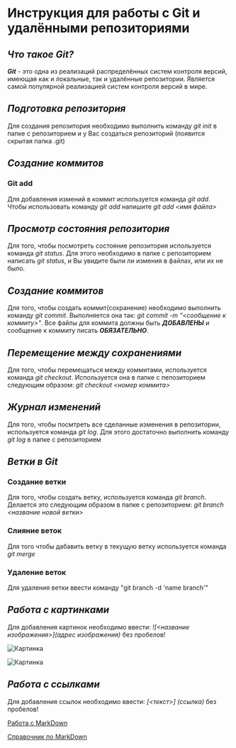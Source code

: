 # Инструкция для работы с Git и удалёнными репозиториями

## ***Что такое Git?***

***Git*** - это одна из реализаций распределённых систем контроля версий, имеющая как и локальные, так и удалённые репозитории. Является самой популярной реализацией систем контроля версий в мире.

## ***Подготовка репозитория***

Для создания репозитория необходимо выполнить команду *git init*  в папке с репозиторием и у Вас создаться репозиторий (появится скрытая папка .git)

## ***Создание коммитов***

### **Git add**

Для добавления измений в коммит используется команда *git add*. Чтобы использовать команду *git add* напишите *git add <имя файла>*

## ***Просмотр состояния репозитория***

Для того, чтобы посмотреть состояние репозитория используется команда *git status*. Для этого необходимо в папке с репозиторием написать *git status*, и Вы увидите были ли измения в файлах, или их не было.

## ***Создание коммитов***

Для того, чтобы создать коммит(сохранение) необходимо выполнить команду *git commit*. Выполняется она так: *git commit -m "<сообщение к коммиту>"*. Все файлы для коммита должны быть ***ДОБАВЛЕНЫ*** и сообщение к коммиту писать ***ОБЯЗАТЕЛЬНО***.

## ***Перемещение между сохранениями***

Для того, чтобы перемещаться между коммитами, используется команда *git checkout*. Используется она в папке с пепозиторием следующим образом: *git checkout <номер коммита>*

## ***Журнал изменений***

Для того, чтобы посмтреть все сделанные изменения в репозитории, используется команда *git log*. Для этого достаточно выполнить команду *git log* в папке с репозиторием

## ***Ветки в Git***

### **Создание ветки**

Для того, чтобы создать ветку, используется команда *git branch*. Делается это следующим образом в папке с репозиторием: *git branch <название новой ветки>*

### **Слияние веток**

Для того чтобы дабавить ветку в текущую ветку используется команда *git merge <name branch>*

### **Удаление веток**
Для удаления ветки ввести команду "git branch -d 'name branch'"

## ***Работа с картинками***

Для добавления картинок необходимо ввести: *![<название изображения>](адрес изображения)* без пробелов!

![Картинка](https://www.mirf.ru/wp-content/uploads/2020/09/update_1___multi_sourced_4k__kimi_no_na_wa_by_assassinwarrior_dajydsn-fullview.jpg)

![Картинка](https://twinfinite.net/wp-content/uploads/2022/11/Chainsaw-Man-Anime-Opening-Makima-Viewing-Scene-Through-Fingers-Screenshot.jpg?fit=1200%2C675)

## ***Работа с ссылками***

Для добавления ссылок необходимо ввести: *[<текст>] (ссылка)* без пробелов!

[Работа с MarkDown](https://lifehacker.ru/chto-takoe-markdown/)

[Справочник по MarkDown](https://learn.microsoft.com/ru-ru/contribute/markdown-reference)

